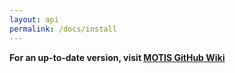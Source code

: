 ```yaml
---
layout: api
permalink: /docs/install
---
```


**For an up-to-date version, visit [MOTIS GitHub Wiki](https://github.com/motis-project/motis/wiki/Installation-and-Setup)**
